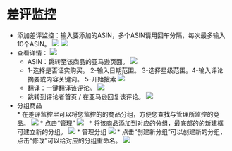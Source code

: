 # 差评监控

* 添加差评监控：输入要添加的ASIN，多个ASIN请用回车分隔，每次最多输入10个ASIN。
 ![](images/63.png)
 ![](images/64.png)
* 查看详情：
 ![](images/65.png)
    * ASIN：跳转至该商品的亚马逊页面。
     ![](images/66.png)
    * 1-选择是否证实购买。  2-输入日期范围。 3-选择星级范围。4-输入评论摘要或内容关键词。 5-开始搜索
     ![](images/67.png)
    * 翻译：一键翻译该评论。
     ![](images/68.png)
    * 跳转到评论者首页 / 在亚马逊回复该评论。
     ![](images/69.png)  
* 分组商品  
	   * 在差评监控里可以将您监控的的商品分组，方便您查找与管理所监控的竞品。 
	   ![](images/94.png)
	   * 点击“管理”
	   ![](images/95.png)
	   * 将该商品添加到对应的分组，最底部的的新建框可建立新的分组。 
	   ![](images/96.png)
	   * 管理分组
	   ![](images/97.png)
	   * 点击“创建新分组”可以创建新的分组，点击“修改”可以给对应的分组重命名。
   	![](images/98.png)
